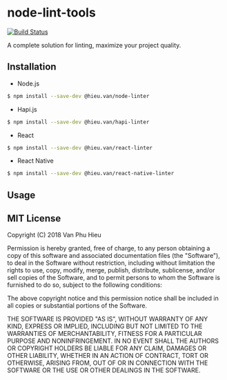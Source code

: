 # node-lint-tools

[![Build Status](https://travis-ci.org/hieuvp/node-lint-tools.svg?branch=master)](https://travis-ci.org/hieuvp/node-lint-tools)

A complete solution for linting, maximize your project quality.

## Installation

* Node.js

```sh
$ npm install --save-dev @hieu.van/node-linter
```

* Hapi.js

```sh
$ npm install --save-dev @hieu.van/hapi-linter
```

* React

```sh
$ npm install --save-dev @hieu.van/react-linter
```

* React Native

```sh
$ npm install --save-dev @hieu.van/react-native-linter
```

## Usage


## MIT License

Copyright (C) 2018 Van Phu Hieu

Permission is hereby granted, free of charge, to any person obtaining a copy of this software and associated documentation files (the "Software"), to deal in the Software without restriction, including without limitation the rights to use, copy, modify, merge, publish, distribute, sublicense, and/or sell copies of the Software, and to permit persons to whom the Software is furnished to do so, subject to the following conditions:

The above copyright notice and this permission notice shall be included in all copies or substantial portions of the Software.

THE SOFTWARE IS PROVIDED "AS IS", WITHOUT WARRANTY OF ANY KIND, EXPRESS OR IMPLIED, INCLUDING BUT NOT LIMITED TO THE WARRANTIES OF MERCHANTABILITY, FITNESS FOR A PARTICULAR PURPOSE AND NONINFRINGEMENT. IN NO EVENT SHALL THE AUTHORS OR COPYRIGHT HOLDERS BE LIABLE FOR ANY CLAIM, DAMAGES OR OTHER LIABILITY, WHETHER IN AN ACTION OF CONTRACT, TORT OR OTHERWISE, ARISING FROM, OUT OF OR IN CONNECTION WITH THE SOFTWARE OR THE USE OR OTHER DEALINGS IN THE SOFTWARE.
